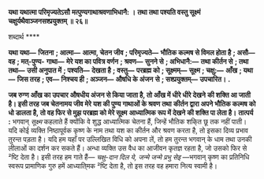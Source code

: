 **यथा यथात्मा परिमृज्यतेऽसौ** **मत्पुण्यगाथाश्रवणाभिधानै: ।** **तथा तथा पश्यति वस्तु सूक्ष्मं** **चक्षुर्यथैवाञ्जनसश्प्रयुक्तम् ॥ २६॥** 

शब्दार्थ **** 

**यथा यथा—** **जितना** **; आत्मा—** **आत्मा, चेतन जीव** **; परिमृज्यते—** **भौतिक कल्मष से विमल होता है** **; असौ—** **वह** **; मत्-पुण्य-** **गाथा—** **मेरे यश का पवित्र वर्णन** **; श्रवण—** **सुनने से** **; अभिधानै:—** **तथा कीर्तन से** **; तथा तथा—** **उसी अनुपात में** **; पश्यति—** **देखता है** **; वस्तु—** **परब्रह्म को** **; सूक्ष्मम्—** **सूक्ष्म** **; चक्षु:—** **आँख** **; यथा—** **जिस तरह** **; एव—** **निश्चय ही** **; अञ्जन—** **औषधि के अंजन** **से** **; सश्प्रयुक्तम्—** **उपचारित।** **.** 

**जब रुग्ण आँख का उपचार औषधीय अंजन से किया जाता है, तो आँख में धीरे धीरे देखने** **की शक्ति आ जाती है। इसी तरह जब चेतनामय जीव मेरे यश की पुण्य गाथाओं के श्रवण तथा** **कीर्तन द्वारा अपने भौतिक कल्मष को धो डालता है, तो वह फिर से मुझ परब्रह्म को मेरे सूक्ष्म** **आध्यात्मिक रूप में देखने की शक्ति पा लेता है।** **तात्पर्य :** भगवान् *सूक्ष्म* कहलाते हैं क्योंकि वे शुद्ध आध्यात्मिक चेतना हैं, जिन्हें भौतिक शकि्त छू तक नहीं पाती। यदि कोई व्यक्ति निष्ठापूर्वक कृष्ण के नाम तथा यश का कीर्तन और श्रवण करता है, तो इसका दिव्य प्रभाव तुरन्त पड़ता है। यदि हम यहाँ पर उल्लिखित विधि को अपना लें, तो हम तुरन्त भगवान् के धाम तथा उनकी लीलाओं का दर्शन कर सकते हैं। अन्धा व्यक्ति उस वैध का आजीवन कृतज्ञ रहता है, जो उसको फिर से ²ष्टि देता है। इसी तरह हम गाते हैं— *चक्षु-दान दिल ये, जन्मे जन्मे* *प्रभु सेइ* —भगवान् कृष्ण का प्रतिनिधि स्वरूप प्रामाणिक गुरु हमें आध्याति्मक ²ष्टि देता है, तो इस तरह वह हमारा नित्य स्वामी है।  